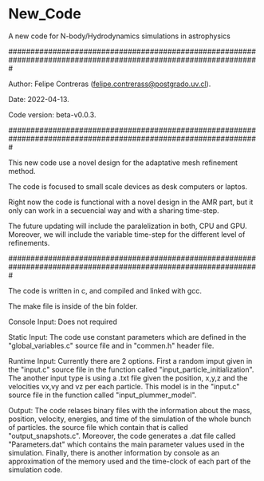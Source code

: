 # New_Code
A new code for N-body/Hydrodynamics simulations in astrophysics

#################################################################################################################

Author: Felipe Contreras (felipe.contrerass@postgrado.uv.cl).

Date: 2022-04-13.

Code version: beta-v0.0.3.

#################################################################################################################

This new code use a novel design for the adaptative mesh refinement method. 

The code is focused to small scale devices as desk computers or laptos. 

Right now the code is functional with a novel design in the AMR part, but it only can work in a secuencial way and with a sharing time-step.

The future updating will include the paralelization in both, CPU and GPU. Moreover, we will include the variable time-step for the different level of refinements.

#################################################################################################################

The code is written in c, and compiled and linked with gcc. 

The make file is inside of the bin folder. 

Console Input: Does not required

Static Input: The code use constant parameters which are defined in the "global_variables.c" source file and in "commen.h" header file. 

Runtime Input: Currently there are 2 options. First a random imput given in the "input.c" source file in the function called "input_particle_initialization". The another input type is using a .txt file given the position, x,y,z and the velocities vx,vy and vz per each particle. This model is in the "input.c" source file in the function called "input_plummer_model".  
               
Output: The code relases binary files with the information about the mass, position, velocity, energies, and time of the simulation of the whole bunch of particles. the source file which contain that is called "output_snapshots.c". Moreover, the code generates a .dat file called "Parameters.dat" which contains the main parameter values used in the simulation. Finally, there is another information by console as an approximation of the memory used and the time-clock of each part of the simulation code.               
